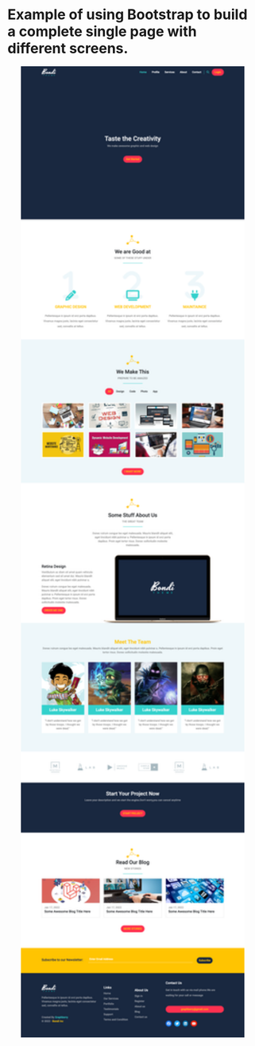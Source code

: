 # Example of using Bootstrap to build a complete single page with different screens.

<p align="center">
<img src="./screenshot.png" width="450" >
</p>

